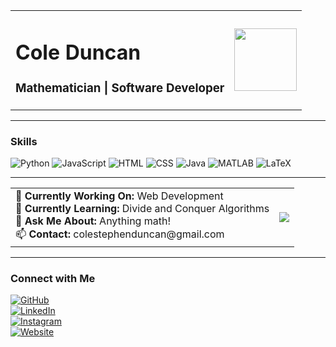 <table>
  <tr>
    <td>
      <h1>Cole Duncan</h1>
      <h3>Mathematician | Software Developer</h3>
    </td>
    <td>
      <img src="https://media0.giphy.com/media/v1.Y2lkPTc5MGI3NjExeTN6aGphMHVveGpwdmFkenIwbjRhazQxMWR5dmRtZzVwa3QzYXU2NCZlcD12MV9pbnRlcm5hbF9naWZfYnlfaWQmY3Q9Zw/V4NSR1NG2p0KeJJyr5/giphy.webp" width="100">
    </td>
  </tr>
</table>

---

### Skills  
![Python](https://img.shields.io/badge/Python-3776AB?style=for-the-badge&logo=python&logoColor=white) 
![JavaScript](https://img.shields.io/badge/JavaScript-F7DF1E?style=for-the-badge&logo=javascript&logoColor=black) 
![HTML](https://img.shields.io/badge/HTML5-E34F26?style=for-the-badge&logo=html5&logoColor=white) 
![CSS](https://img.shields.io/badge/CSS3-1572B6?style=for-the-badge&logo=css3&logoColor=white) 
![Java](https://img.shields.io/badge/Java-007396?style=for-the-badge&logo=java&logoColor=white) 
![MATLAB](https://img.shields.io/badge/MATLAB-FF8200?style=for-the-badge&logo=Mathworks&logoColor=white) 
![LaTeX](https://img.shields.io/badge/LaTeX-008080?style=for-the-badge&logo=LaTeX&logoColor=white) 

---

<table>
  <tr>
    <td>
      🔭 <b>Currently Working On:</b> Web Development <br>
      🌱 <b>Currently Learning:</b> Divide and Conquer Algorithms <br>
      💬 <b>Ask Me About:</b> Anything math! <br>
      📫 <b>Contact:</b> colestephenduncan@gmail.com
    </td>
    <td>
      <img src=https://media2.giphy.com/media/v1.Y2lkPTc5MGI3NjExcjl5cnhyZTZmejF6dHoycWRnajE4dHZ1cGhrN3dpbGhvMm54bjRiaiZlcD12MV9pbnRlcm5hbF9naWZfYnlfaWQmY3Q9Zw/7izvpUrQVlUVG/giphy.webp>
    </td>
  </tr>
</table>

---

### Connect with Me  
[![GitHub](https://img.shields.io/badge/GitHub-181717?style=for-the-badge&logo=github&logoColor=white)](https://github.com/colestephenduncan)  
[![LinkedIn](https://img.shields.io/badge/LinkedIn-0077B5?style=for-the-badge&logo=linkedin&logoColor=white)](https://www.linkedin.com/in/colestephenduncan/)  
[![Instagram](https://img.shields.io/badge/Instagram-E4405F?style=for-the-badge&logo=instagram&logoColor=white)](https://www.instagram.com/coleduncan_/)  
[![Website](https://img.shields.io/badge/Website-4285F4?style=for-the-badge&logo=googlechrome&logoColor=white)](https://colestephenduncan.github.io/PhotographyWebsite/)
